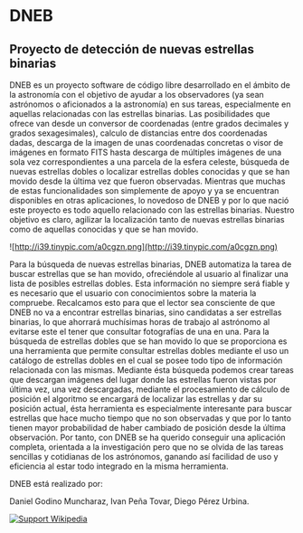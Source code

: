 # DNEB #
## Proyecto de detección de nuevas estrellas binarias ##


DNEB es un proyecto software de código libre desarrollado en el ámbito de la astronomía con el objetivo de ayudar a los observadores (ya sean astrónomos o aficionados a la astronomía) en sus tareas, especialmente en aquellas relacionadas con las estrellas binarias. Las posibilidades que ofrece van desde un conversor de coordenadas (entre grados decimales y grados sexagesimales), calculo de distancias entre dos coordenadas dadas, descarga de la imagen de unas coordenadas concretas o visor de imágenes en formato FITS hasta descarga de múltiples imágenes de una sola vez correspondientes a una parcela de la esfera celeste, búsqueda de nuevas estrellas dobles o localizar estrellas dobles conocidas y que se han movido desde la última vez que fueron observadas.
Mientras que muchas de estas funcionalidades son simplemente de apoyo y ya se encuentran disponibles en otras aplicaciones, lo novedoso de DNEB y por lo que nació este proyecto es todo aquello relacionado con las estrellas binarias.
Nuestro objetivo es claro, agilizar la localización tanto de nuevas estrellas binarias como de aquellas conocidas y que se han movido.

![http://i39.tinypic.com/a0cgzn.png](http://i39.tinypic.com/a0cgzn.png)

Para la búsqueda de nuevas estrellas binarias, DNEB automatiza la tarea de buscar estrellas que se han movido, ofreciéndole al usuario al finalizar una lista de posibles estrellas dobles. Esta información no siempre será fiable y es necesario que el usuario con conocimientos sobre la materia la compruebe. Recalcamos esto para que el lector sea consciente de que DNEB no va a encontrar estrellas binarias, sino candidatas a ser estrellas binarias, lo que ahorrará muchísimas horas de trabajo al astrónomo al evitarse este el tener que consultar fotografías de una en una.
Para la búsqueda de estrellas dobles que se han movido lo que se proporciona es una herramienta que permite consultar estrellas dobles mediante el uso un catálogo de estrellas dobles en el cual se posee todo tipo de información relacionada con las mismas. Mediante ésta búsqueda podemos crear tareas que descargan imágenes del lugar donde las estrellas fueron vistas por última vez, una vez descargadas, mediante el procesamiento de cálculo de posición el algoritmo se encargará de localizar las estrellas y dar su posición actual, ésta herramienta es especialmente interesante para buscar estrellas que hace mucho tiempo que no son observadas y que por lo tanto tienen mayor probabilidad  de haber cambiado de posición desde la última observación.
Por tanto, con DNEB se ha querido conseguir una aplicación completa, orientada a la investigación pero que no se olvida de las tareas sencillas y cotidianas de los astrónomos, ganando así facilidad de uso y eficiencia al estar todo integrado en la misma herramienta.

DNEB está realizado por:

Daniel Godino Muncharaz,
Ivan Peña Tovar,
Diego Pérez Urbina.








<a href='http://wikimediafoundation.org/wiki/Support_Wikipedia/en'><img src='http://upload.wikimedia.org/wikipedia/commons/4/41/Fundraising_2009-horizontal-thanks-en.png' alt='Support Wikipedia' border='0' /></a>



